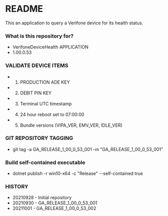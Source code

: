 # README #

This an application to query a Verifone device for its health status.

### What is this repository for? ###

* VerifoneDeviceHealth APPLICATION
* 1.00.0.53

### VALIDATE DEVICE ITEMS ###

* 1. PRODUCTION ADE KEY
* 2. DEBIT PIN KEY
* 3. Terminal UTC timestamp
* 4. 24 hour reboot set to 07:00:00
* 5. Bundle versions (VIPA_VER, EMV_VER, IDLE_VER)

### GIT REPOSITORY TAGGING ###

* git tag -a GA_RELEASE_1_00_0_53_001 -m "GA_RELEASE_1_00_0_53_001"

### Build self-contained executable ###
* dotnet publish -r win10-x64 -c "Release" --self-contained true
   
### HISTORY ###

* 20210928 - Initial repository
* 20210930 - GA_RELEASE_1_00_0_53_001
* 20211001 - GA_RELEASE_1_00_0_53_002
